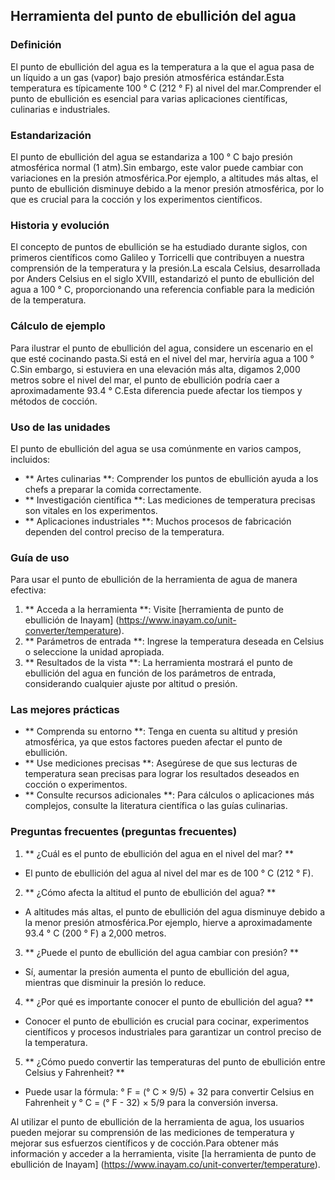 ## Herramienta del punto de ebullición del agua

### Definición
El punto de ebullición del agua es la temperatura a la que el agua pasa de un líquido a un gas (vapor) bajo presión atmosférica estándar.Esta temperatura es típicamente 100 ° C (212 ° F) al nivel del mar.Comprender el punto de ebullición es esencial para varias aplicaciones científicas, culinarias e industriales.

### Estandarización
El punto de ebullición del agua se estandariza a 100 ° C bajo presión atmosférica normal (1 atm).Sin embargo, este valor puede cambiar con variaciones en la presión atmosférica.Por ejemplo, a altitudes más altas, el punto de ebullición disminuye debido a la menor presión atmosférica, por lo que es crucial para la cocción y los experimentos científicos.

### Historia y evolución
El concepto de puntos de ebullición se ha estudiado durante siglos, con primeros científicos como Galileo y Torricelli que contribuyen a nuestra comprensión de la temperatura y la presión.La escala Celsius, desarrollada por Anders Celsius en el siglo XVIII, estandarizó el punto de ebullición del agua a 100 ° C, proporcionando una referencia confiable para la medición de la temperatura.

### Cálculo de ejemplo
Para ilustrar el punto de ebullición del agua, considere un escenario en el que esté cocinando pasta.Si está en el nivel del mar, herviría agua a 100 ° C.Sin embargo, si estuviera en una elevación más alta, digamos 2,000 metros sobre el nivel del mar, el punto de ebullición podría caer a aproximadamente 93.4 ° C.Esta diferencia puede afectar los tiempos y métodos de cocción.

### Uso de las unidades
El punto de ebullición del agua se usa comúnmente en varios campos, incluidos:
- ** Artes culinarias **: Comprender los puntos de ebullición ayuda a los chefs a preparar la comida correctamente.
- ** Investigación científica **: Las mediciones de temperatura precisas son vitales en los experimentos.
- ** Aplicaciones industriales **: Muchos procesos de fabricación dependen del control preciso de la temperatura.

### Guía de uso
Para usar el punto de ebullición de la herramienta de agua de manera efectiva:
1. ** Acceda a la herramienta **: Visite [herramienta de punto de ebullición de Inayam] (https://www.inayam.co/unit-converter/temperature).
2. ** Parámetros de entrada **: Ingrese la temperatura deseada en Celsius o seleccione la unidad apropiada.
3. ** Resultados de la vista **: La herramienta mostrará el punto de ebullición del agua en función de los parámetros de entrada, considerando cualquier ajuste por altitud o presión.

### Las mejores prácticas
- ** Comprenda su entorno **: Tenga en cuenta su altitud y presión atmosférica, ya que estos factores pueden afectar el punto de ebullición.
- ** Use mediciones precisas **: Asegúrese de que sus lecturas de temperatura sean precisas para lograr los resultados deseados en cocción o experimentos.
- ** Consulte recursos adicionales **: Para cálculos o aplicaciones más complejos, consulte la literatura científica o las guías culinarias.

### Preguntas frecuentes (preguntas frecuentes)

1. ** ¿Cuál es el punto de ebullición del agua en el nivel del mar? **
- El punto de ebullición del agua al nivel del mar es de 100 ° C (212 ° F).

2. ** ¿Cómo afecta la altitud el punto de ebullición del agua? **
- A altitudes más altas, el punto de ebullición del agua disminuye debido a la menor presión atmosférica.Por ejemplo, hierve a aproximadamente 93.4 ° C (200 ° F) a 2,000 metros.

3. ** ¿Puede el punto de ebullición del agua cambiar con presión? **
- Sí, aumentar la presión aumenta el punto de ebullición del agua, mientras que disminuir la presión lo reduce.

4. ** ¿Por qué es importante conocer el punto de ebullición del agua? **
- Conocer el punto de ebullición es crucial para cocinar, experimentos científicos y procesos industriales para garantizar un control preciso de la temperatura.

5. ** ¿Cómo puedo convertir las temperaturas del punto de ebullición entre Celsius y Fahrenheit? **
- Puede usar la fórmula: ° F = (° C × 9/5) + 32 para convertir Celsius en Fahrenheit y ° C = (° F - 32) × 5/9 para la conversión inversa.

Al utilizar el punto de ebullición de la herramienta de agua, los usuarios pueden mejorar su comprensión de las mediciones de temperatura y mejorar sus esfuerzos científicos y de cocción.Para obtener más información y acceder a la herramienta, visite [la herramienta de punto de ebullición de Inayam] (https://www.inayam.co/unit-converter/temperature).